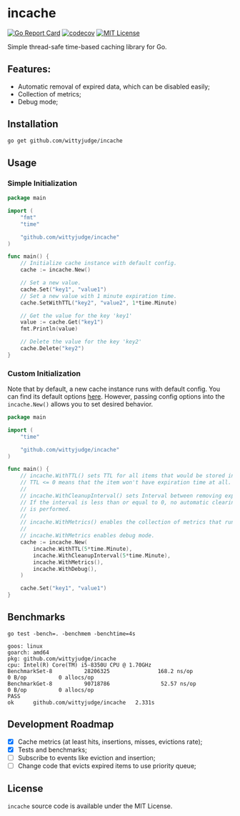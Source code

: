 # incache

[![Go Report Card](https://goreportcard.com/badge/github.com/wittyjudge/incache)](https://goreportcard.com/report/github.com/wittyjudge/incache)
[![codecov](https://codecov.io/gh/WIttyJudge/incache/graph/badge.svg)](https://codecov.io/gh/WIttyJudge/incache)
[![MIT License](https://img.shields.io/github/license/mashape/apistatus.svg?maxAge=2592000)](https://github.com/WIttyJudge/incache/blob/main/LICENSE)

Simple thread-safe time-based caching library for Go.

## Features:

- Automatic removal of expired data, which can be disabled easily;
- Collection of metrics;
- Debug mode;

## Installation

```bash
go get github.com/wittyjudge/incache
```

## Usage

### Simple Initialization

```go
package main

import (
	"fmt"
	"time"

	"github.com/wittyjudge/incache"
)

func main() {
	// Initialize cache instance with default config.
	cache := incache.New()

	// Set a new value.
	cache.Set("key1", "value1")
	// Set a new value with 1 minute expiration time.
	cache.SetWithTTL("key2", "value2", 1*time.Minute)

	// Get the value for the key 'key1'
	value := cache.Get("key1")
	fmt.Println(value)

	// Delete the value for the key 'key2'
	cache.Delete("key2")
}
```

### Custom Initialization

Note that by default, a new cache instance runs with default config.
You can find its default options [here](https://github.com/WIttyJudge/incache/blob/main/config.go#L16).
However, passing config options into the `incache.New()` allows you to set desired
behavior.

```go
package main

import (
	"time"

	"github.com/wittyjudge/incache"
)

func main() {
	// incache.WithTTL() sets TTL for all items that would be stored in the cache.
	// TTL <= 0 means that the item won't have expiration time at all.
	//
	// incache.WithCleanupInterval() sets Interval between removing expired items.
	// If the interval is less than or equal to 0, no automatic clearing
	// is performed.
	//
	// incache.WithMetrics() enables the collection of metrics that run throughout the cache work.
	//
	// incache.WithMetrics enables debug mode.
	cache := incache.New(
		incache.WithTTL(5*time.Minute),
		incache.WithCleanupInterval(5*time.Minute),
		incache.WithMetrics(),
		incache.WithDebug(),
	)

	cache.Set("key1", "value1")
}
```

## Benchmarks

```
go test -bench=. -benchmem -benchtime=4s

goos: linux
goarch: amd64
pkg: github.com/wittyjudge/incache
cpu: Intel(R) Core(TM) i5-8350U CPU @ 1.70GHz
BenchmarkSet-8          28206325               168.2 ns/op             0 B/op          0 allocs/op
BenchmarkGet-8          90718786                52.57 ns/op            0 B/op          0 allocs/op
PASS
ok      github.com/wittyjudge/incache   2.331s

```

## Development Roadmap

- [x] Cache metrics (at least hits, insertions, misses, evictions rate);
- [x] Tests and benchmarks;
- [ ] Subscribe to events like eviction and insertion;
- [ ] Change code that evicts expired items to use priority queue;

## License

`incache` source code is available under the MIT License.
